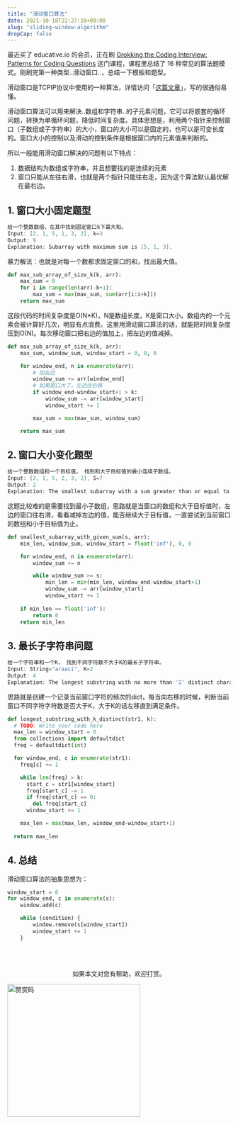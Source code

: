 ```yaml
---
title: "滑动窗口算法"
date: 2021-10-18T22:27:18+09:00
slug: "sliding-window-algorithm"
dropCap: false
---
```


最近买了 educative.io 的会员，正在刷 [Grokking the Coding Interview: Patterns for Coding Questions](https://www.educative.io/courses/grokking-the-coding-interview) 这门课程，课程里总结了 16 种常见的算法题模式。刚刷完第一种类型..滑动窗口..，总结一下模板和题型。

滑动窗口是TCPIP协议中使用的一种算法，详情访问「[这篇文章](https://blog.csdn.net/wdscq1234/article/details/52444277)」，写的很通俗易懂。

滑动窗口算法可以用来解决..数组和字符串..的子元素问题，它可以将嵌套的循环问题，转换为单循环问题，降低时间复杂度。具体思想是，利用两个指针来控制窗口（子数组或子字符串）的大小，窗口的大小可以是固定的，也可以是可变长度的。窗口大小的控制以及滑动的控制条件是根据窗口内的元素值来判断的。

所以一般能用滑动窗口解决的问题有以下特点：
1. 数据结构为数组或字符串，并且想要找的是连续的元素
2. 窗口只能从左往右滑，也就是两个指针只能往右走，因为这个算法默认最优解在最右边。

## 1. 窗口大小固定题型
```c
给一个整数数组，在其中找到固定窗口k下最大和。
Input: [2, 1, 5, 1, 3, 2], k=3 
Output: 9
Explanation: Subarray with maximum sum is [5, 1, 3].
```

暴力解法：也就是对每一个数都求固定窗口的和，找出最大值。
```py
def max_sub_array_of_size_k(k, arr):
    max_sum = 0
    for i in range(len(arr)-k+1):
        max_sum = max(max_sum, sum(arr[i:i+k]))
    return max_sum
```
这段代码的时间复杂度是O(N*K)，N是数组长度，K是窗口大小。数组内的一个元素会被计算好几次，明显有点浪费。这里用滑动窗口算法的话，就能把时间复杂度压到O(N)。每次移动窗口把右边的值加上，把左边的值减掉。

```py
def max_sub_array_of_size_k(k, arr):
    max_sum, window_sum, window_start = 0, 0, 0

    for window_end, n in enumerate(arr):
        # 加右边
        window_sum += arr[window_end]
        # 如果窗口大了，左边往右移
        if window_end-window_start+1 > k:
            window_sum -= arr[window_start]
            window_start += 1

        max_sum = max(max_sum, window_sum)

    return max_sum
```

## 2. 窗口大小变化题型
```c
给一个整数数组和一个目标值， 找到和大于目标值的最小连续子数组。
Input: [2, 1, 5, 2, 3, 2], S=7 
Output: 2
Explanation: The smallest subarray with a sum greater than or equal to '7' is [5, 2].
```

这题比较难的是需要找到最小子数组，思路就是当窗口的数组和大于目标值时，左边的窗口往右滑，看看减掉左边的值，能否继续大于目标值，一直尝试到当前窗口的数组和小于目标值为止。

```py
def smallest_subarray_with_given_sum(s, arr):
    min_len, window_sum, window_start = float('inf'), 0, 0

    for window_end, n in enumerate(arr):
        window_sum += n

        while window_sum >= s:
            min_len = min(min_len, window_end-window_start+1)
            window_sum -= arr[window_start]
            window_start += 1
        
    if min_len == float('inf'):
        return 0
    return min_len
```

## 3. 最长子字符串问题
```c
给一个字符串和一个K， 找到不同字符数不大于K的最长子字符串。
Input: String="araaci", K=2
Output: 4
Explanation: The longest substring with no more than '2' distinct characters is "araa".
```

思路就是创建一个记录当前窗口字符的频次的dict，每当向右移的时候，判断当前窗口不同字符字符数是否大于K，大于K的话左移直到满足条件。

```py
def longest_substring_with_k_distinct(str1, k):
  # TODO: Write your code here
  max_len = window_start = 0
  from collections import defaultdict
  freq = defaultdict(int)

  for window_end, c in enumerate(str1):
    freq[c] += 1

    while len(freq) > k:
      start_c = str1[window_start]
      freq[start_c] -= 1
      if freq[start_c] == 0:
        del freq[start_c]
      window_start += 1

    max_len = max(max_len, window_end-window_start+1)
  
  return max_len

```

## 4. 总结

滑动窗口算法的抽象思想为：
```py
window_start = 0
for window_end, c in enumerate(s):
    window.add(c)

    while (condition) {
        window.remove(s[window_start])
        window_start += 1
    }
```

<br />
<br />
<p style="text-align: center;">如果本文对您有帮助，欢迎打赏。</p>
<img src="/images/qr-wechat.png" alt="赞赏码" width="300"/>